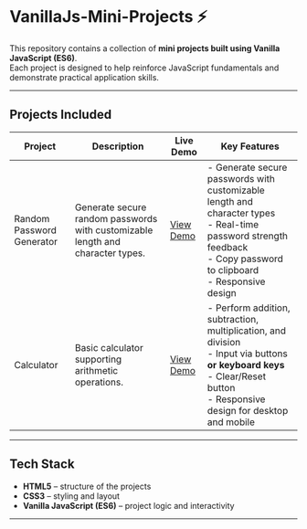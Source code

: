 # VanillaJs-Mini-Projects ⚡

This repository contains a collection of **mini projects built using Vanilla JavaScript (ES6)**.  
Each project is designed to help reinforce JavaScript fundamentals and demonstrate practical application skills.

---

## Projects Included

| Project | Description | Live Demo | Key Features |
|---------|-------------|-----------|-----------|
| Random Password Generator | Generate secure random passwords with customizable length and character types. | [View Demo](https://gayatri-kumari.github.io/VanillaJs-Mini-Projects/random_password_generator/) | - Generate secure passwords with customizable length and character types<br>- Real-time password strength feedback<br>- Copy password to clipboard<br>- Responsive design |
| Calculator | Basic calculator supporting arithmetic operations. | [View Demo](https://gayatri-kumari.github.io/VanillaJs-Mini-Projects/calculator/) | - Perform addition, subtraction, multiplication, and division<br>- Input via buttons **or keyboard keys**<br>- Clear/Reset button<br>- Responsive design for desktop and mobile |
 
---

## Tech Stack

- **HTML5** – structure of the projects  
- **CSS3** – styling and layout  
- **Vanilla JavaScript (ES6)** – project logic and interactivity  

---
 
